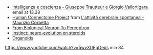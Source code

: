 - [Intelligenza e coscienza - Giuseppe Trautteur e Giorgio Vallortigara](https://www.youtube.com/watch?v=YiL82mXWGw0) email at 13.38
- [Human Connectome Project](https://www.humanconnectome.org/) from [L'attività cerebrale spontanea - Maurizio Corbetta](https://www.youtube.com/watch?v=RF3a8ul-Lmk)
- [From Biological Neuron To Perceptron](https://justruky.blogspot.com/2016/07/from-biological-neuron-to-perceptron.html)
- [Instinct: neuro-evolution on steroids](https://towardsdatascience.com/neuro-evolution-on-steroids-82bd14ddc2f6)
- [Organoids](https://www.nature.com/articles/s43586-022-00174-y)

https://www.youtube.com/watch?v=5wvXDEgDeds
min 34


